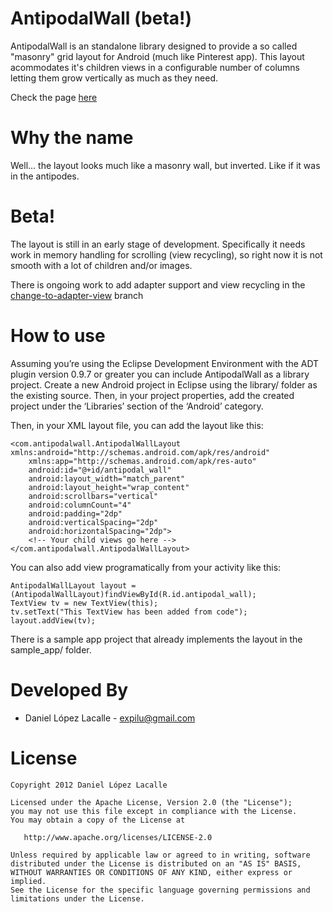 AntipodalWall (beta!)
=====================

AntipodalWall is an standalone library designed to provide a so called "masonry"
grid layout for Android (much like Pinterest app). This layout acommodates it's children views
in a configurable number of columns letting them grow vertically as much as they need.

Check the page [here][1]

Why the name
============
Well... the layout looks much like a masonry wall, but inverted. Like if it was in the antipodes.

Beta!
=====
The layout is still in an early stage of development. Specifically it needs work in memory handling for scrolling (view recycling), so right now it is not smooth with a lot of children and/or images.

There is ongoing work to add adapter support and view recycling in the [change-to-adapter-view][2] branch

How to use
==========
Assuming you’re using the Eclipse Development Environment with the ADT plugin version 0.9.7
or greater you can include AntipodalWall as a library project. Create a new Android project
in Eclipse using the library/ folder as the existing source. Then, in your project properties,
add the created project under the ‘Libraries’ section of the ‘Android’ category.

Then, in your XML layout file, you can add the layout like this:

    <com.antipodalwall.AntipodalWallLayout xmlns:android="http://schemas.android.com/apk/res/android"
    	xmlns:app="http://schemas.android.com/apk/res-auto"
    	android:id="@+id/antipodal_wall"
        android:layout_width="match_parent"
        android:layout_height="wrap_content"
        android:scrollbars="vertical"
        android:columnCount="4"
        android:padding="2dp"
        android:verticalSpacing="2dp"
        android:horizontalSpacing="2dp">
        <!-- Your child views go here -->
    </com.antipodalwall.AntipodalWallLayout>

You can also add view programatically from your activity like this:

    AntipodalWallLayout layout = (AntipodalWallLayout)findViewById(R.id.antipodal_wall);
    TextView tv = new TextView(this);
    tv.setText("This TextView has been added from code");
    layout.addView(tv);

There is a sample app project that already implements the layout in the sample_app/ folder.

Developed By
============

* Daniel López Lacalle - <expilu@gmail.com>

License
=======

    Copyright 2012 Daniel López Lacalle

    Licensed under the Apache License, Version 2.0 (the "License");
    you may not use this file except in compliance with the License.
    You may obtain a copy of the License at

       http://www.apache.org/licenses/LICENSE-2.0

    Unless required by applicable law or agreed to in writing, software
    distributed under the License is distributed on an "AS IS" BASIS,
    WITHOUT WARRANTIES OR CONDITIONS OF ANY KIND, either express or implied.
    See the License for the specific language governing permissions and
    limitations under the License.
    
[1]: http://expilu.github.com/AntipodalWall/
[2]: https://github.com/expilu/AntipodalWall/tree/change-to-adapter-view
